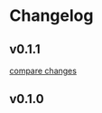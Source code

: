 # Changelog


## v0.1.1

[compare changes](https://github.com/marekprochazka/mw-blog/compare/v0.1.0...v0.1.1)

## v0.1.0

